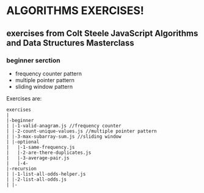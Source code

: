 # ALGORITHMS EXERCISES!
 exercises from Colt Steele JavaScript Algorithms and Data Structures Masterclass
---

### beginner serction

- frequency counter pattern
- multiple pointer pattern
- sliding window pattern
 
 Exercises are:

```
exercises
|
|-beginner
| |-1-valid-anagram.js //frequency counter
| |-2-count-unique-values.js //multiple pointer pattern
| |-3-max-subarray-sum.js //sliding window 
| |-optional
|   |-1-same-frequency.js
|   |-2-are-there-duplicates.js
|   |-3-average-pair.js
|   |-4-
|-recursion
| |-1-list-all-odds-helper.js
| |-2-list-all-odds.js
| |-


```

